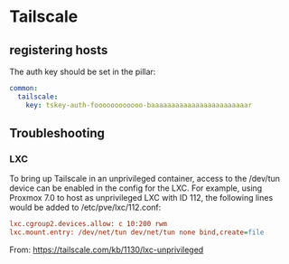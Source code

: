 Tailscale
=========

registering hosts
-----------------

The auth key should be set in the pillar:

```yaml
common:
  tailscale:
    key: tskey-auth-foooooooooooo-baaaaaaaaaaaaaaaaaaaaaaaar
```
Troubleshooting
---------------

### LXC
To bring up Tailscale in an unprivileged container, access to the /dev/tun device can be enabled in the config for the LXC. For example, using Proxmox 7.0 to host as unprivileged LXC with ID 112, the following lines would be added to /etc/pve/lxc/112.conf:

```ini
lxc.cgroup2.devices.allow: c 10:200 rwm
lxc.mount.entry: /dev/net/tun dev/net/tun none bind,create=file
```

From: https://tailscale.com/kb/1130/lxc-unprivileged